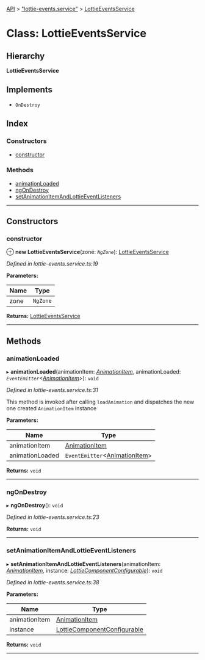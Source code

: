[API](../README.md) > ["lottie-events.service"](../modules/_lottie_events_service_.md) > [LottieEventsService](../classes/_lottie_events_service_.lottieeventsservice.md)

# Class: LottieEventsService

## Hierarchy

**LottieEventsService**

## Implements

* `OnDestroy`

## Index

### Constructors

* [constructor](_lottie_events_service_.lottieeventsservice.md#constructor)

### Methods

* [animationLoaded](_lottie_events_service_.lottieeventsservice.md#animationloaded)
* [ngOnDestroy](_lottie_events_service_.lottieeventsservice.md#ngondestroy)
* [setAnimationItemAndLottieEventListeners](_lottie_events_service_.lottieeventsservice.md#setanimationitemandlottieeventlisteners)

---

## Constructors

<a id="constructor"></a>

###  constructor

⊕ **new LottieEventsService**(zone: *`NgZone`*): [LottieEventsService](_lottie_events_service_.lottieeventsservice.md)

*Defined in lottie-events.service.ts:19*

**Parameters:**

| Name | Type |
| ------ | ------ |
| zone | `NgZone` |

**Returns:** [LottieEventsService](_lottie_events_service_.lottieeventsservice.md)

___

## Methods

<a id="animationloaded"></a>

###  animationLoaded

▸ **animationLoaded**(animationItem: *[AnimationItem](../interfaces/_symbols_.animationitem.md)*, animationLoaded: *`EventEmitter`<[AnimationItem](../interfaces/_symbols_.animationitem.md)>*): `void`

*Defined in lottie-events.service.ts:31*

This method is invoked after calling `loadAnimation` and dispatches the new one created `AnimationItem` instance

**Parameters:**

| Name | Type |
| ------ | ------ |
| animationItem | [AnimationItem](../interfaces/_symbols_.animationitem.md) |
| animationLoaded | `EventEmitter`<[AnimationItem](../interfaces/_symbols_.animationitem.md)> |

**Returns:** `void`

___
<a id="ngondestroy"></a>

###  ngOnDestroy

▸ **ngOnDestroy**(): `void`

*Defined in lottie-events.service.ts:23*

**Returns:** `void`

___
<a id="setanimationitemandlottieeventlisteners"></a>

###  setAnimationItemAndLottieEventListeners

▸ **setAnimationItemAndLottieEventListeners**(animationItem: *[AnimationItem](../interfaces/_symbols_.animationitem.md)*, instance: *[LottieComponentConfigurable](../interfaces/_symbols_.lottiecomponentconfigurable.md)*): `void`

*Defined in lottie-events.service.ts:38*

**Parameters:**

| Name | Type |
| ------ | ------ |
| animationItem | [AnimationItem](../interfaces/_symbols_.animationitem.md) |
| instance | [LottieComponentConfigurable](../interfaces/_symbols_.lottiecomponentconfigurable.md) |

**Returns:** `void`

___

